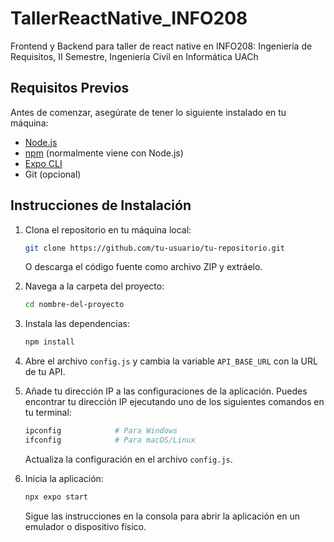 # TallerReactNative_INFO208
Frontend y Backend para taller de react native en INFO208: Ingeniería de Requisitos, II Semestre, Ingeniería Civil en Informática UACh 
## Requisitos Previos

Antes de comenzar, asegúrate de tener lo siguiente instalado en tu máquina:

- [Node.js](https://nodejs.org/)
- [npm](https://www.npmjs.com/) (normalmente viene con Node.js)
- [Expo CLI](https://docs.expo.dev/get-started/installation/)
- Git (opcional)

## Instrucciones de Instalación

1. Clona el repositorio en tu máquina local:

    ```bash
    git clone https://github.com/tu-usuario/tu-repositorio.git
    ```

    O descarga el código fuente como archivo ZIP y extráelo.

2. Navega a la carpeta del proyecto:

    ```bash
    cd nombre-del-proyecto
    ```

3. Instala las dependencias:

    ```bash
    npm install
    ```

4. Abre el archivo `config.js` y cambia la variable `API_BASE_URL` con la URL de tu API.

5. Añade tu dirección IP a las configuraciones de la aplicación. Puedes encontrar tu dirección IP ejecutando uno de los siguientes comandos en tu terminal:

    ```bash
    ipconfig            # Para Windows
    ifconfig            # Para macOS/Linux
    ```

    Actualiza la configuración en el archivo `config.js`.

6. Inicia la aplicación:

    ```bash
    npx expo start
    ```

    Sigue las instrucciones en la consola para abrir la aplicación en un emulador o dispositivo físico.
